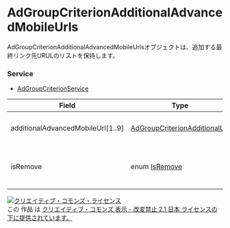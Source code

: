 # AdGroupCriterionAdditionalAdvancedMobileUrls
AdGroupCriterionAdditionalAdvancedMobileUrlsオブジェクトは、追加する最終リンク先URULのリストを保持します。<br>

### Service
+ [AdGroupCriterionService](../services/AdGroupCriterionService.md)


| Field | Type | Description | response | get | add | set | remove |
|---|---|---|---|---|---|---|---|
|  additionalAdvancedMobileUrl[1..9] | <a href="./AdGroupCriterionAdditionalUrl.md">AdGroupCriterionAdditionalUrl</a> | スマートフォン用URLです。 | Yes | - | Requirement | Optional | - |
| isRemove | enum <a href="./IsRemove.md">IsRemove</a> | スマートフォン用URLの削除フラグです。 | Yes | - | Requirement | Optional | - |


<a rel="license" href="http://creativecommons.org/licenses/by-nd/2.1/jp/"><img alt="クリエイティブ・コモンズ・ライセンス" style="border-width:0" src="https://i.creativecommons.org/l/by-nd/2.1/jp/88x31.png" /></a><br />この 作品 は <a rel="license" href="http://creativecommons.org/licenses/by-nd/2.1/jp/">クリエイティブ・コモンズ 表示 - 改変禁止 2.1 日本 ライセンスの下に提供されています。</a>
